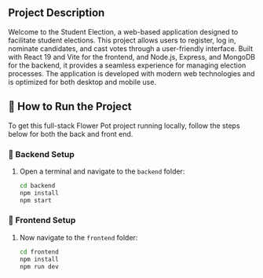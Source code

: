## Project Description
Welcome to the Student Election, a web-based application designed to facilitate student elections. This project allows users to register, log in, nominate candidates, and cast votes through a user-friendly interface. Built with React 19 and Vite for the frontend, and Node.js, Express, and MongoDB for the backend, it provides a seamless experience for managing election processes. The application is developed with modern web technologies and is optimized for both desktop and mobile use.
## 🚀 How to Run the Project

To get this full-stack Flower Pot project running locally, follow the steps below for both the back and front end.


### 🔧 Backend Setup

1. Open a terminal and navigate to the `backend` folder:

   ```bash
   cd backend
   npm install
   npm start

### 🔧 Frontend Setup

1. Now navigate to the `frontend` folder:

   ```bash
   cd frontend
   npm install
   npm run dev
